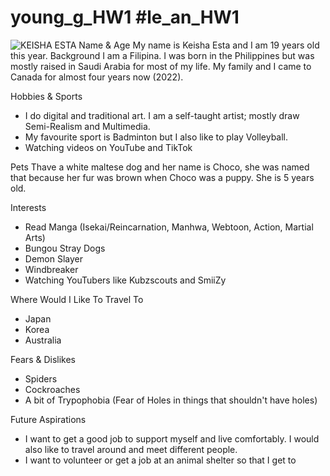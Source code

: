 # young_g_HW1 #le_an_HW1
![KEISHA ESTA](kei.jpg)
Name & Age
My name is Keisha Esta and I am 19 years old this year.
Background
I am a Filipina. I was born in the Philippines but was mostly raised in Saudi Arabia for most of my life. My family and I came to Canada for almost four years now (2022).

Hobbies & Sports
- I do digital and traditional art. I am a self-taught artist; mostly draw Semi-Realism and Multimedia.
- My favourite sport is Badminton but I also like to play Volleyball.
- Watching videos on YouTube and TikTok

Pets
Thave a white maltese dog and her name is Choco, she was named that because her fur was brown when Choco was a puppy. She is 5 years old.

Interests
- Read Manga (Isekai/Reincarnation, Manhwa, Webtoon, Action,
Martial Arts)
- Bungou Stray Dogs
- Demon Slayer
- Windbreaker
- Watching YouTubers like Kubzscouts and SmiiZy

Where Would I Like To Travel To
- Japan
- Korea
- Australia

Fears & Dislikes
- Spiders
- Cockroaches
- A bit of Trypophobia (Fear of Holes in things that shouldn't have holes)

Future Aspirations
- I want to get a good job to support myself and live comfortably. I would also like to travel around and meet different people.
- I want to volunteer or get a job at an animal shelter so that I get to